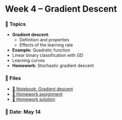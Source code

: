 # Week 4 – Gradient Descent

### 🧠 Topics
- **Gradient descent**:
    - Definition and properties
    - Effects of the learning rate
- **Example:** Quadratic function
- Linear binary classification with GD
- Learning curves
- **Homework:** Stochastic gradient descent



### 📂 Files
- [📘 Notebook: Gradient descent](gradient_descent.ipynb)
- [📝 Homework assignment](week4_hw_sgd.md)
- [📘 Homework solution](https://www.youtube.com/watch?v=dQw4w9WgXcQ)

### 📅 Date: May 14